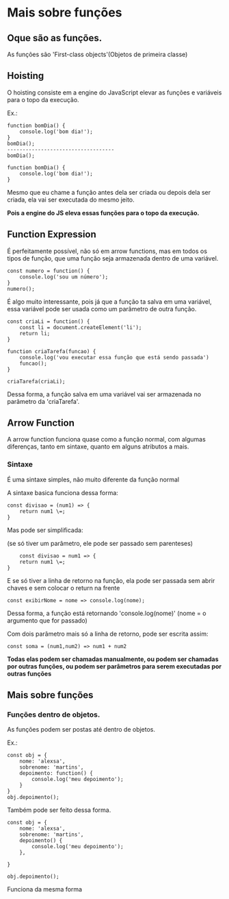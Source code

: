# Mais sobre funções

## Oque são as funções.

As funções são 'First-class objects'(Objetos de primeira classe)


## Hoisting

O hoisting consiste em a engine do JavaScript elevar as funções e variáveis para o topo da execução.

Ex.:

    function bomDia() {
        console.log('bom dia!');
    }
    bomDia();
    -----------------------------------
    bomDia();

    function bomDia() {
        console.log('bom dia!');
    }

Mesmo que eu chame a função antes dela ser criada ou depois dela ser criada, ela vai ser executada do mesmo jeito.
 
<strong>Pois a engine do JS eleva essas funções para o topo da execução.</strong>


## Function Expression

É perfeitamente possível, não só em arrow functions, mas em todos os tipos de função, que uma função seja armazenada dentro de uma variável.

    const numero = function() {
        console.log('sou um número');
    }
    numero();

É algo muito interessante, pois já que a função ta salva em uma variável, essa variável pode ser usada como um parâmetro de outra função.

    const criaLi = function() {
        const li = document.createElement('li');
        return li;
    }

    function criaTarefa(funcao) {
        console.log('vou executar essa função que está sendo passada')
        funcao();
    }

    criaTarefa(criaLi);

Dessa forma, a função salva em uma variável vai ser armazenada no parãmetro da 'criaTarefa'.

## Arrow Function

A arrow function funciona quase como a função normal, com algumas diferenças, tanto em sintaxe, quanto em alguns atributos a mais.

### Sintaxe

É uma sintaxe simples, não muito diferente da função normal

A sintaxe basica funciona dessa forma:

    const divisao = (num1) => {
        return num1 \=;
    }

Mas pode ser simplificada:

(se só tiver um parâmetro, ele pode ser passado sem parenteses)

        const divisao = num1 => {
        return num1 \=;
    }

E se só tiver a linha de retorno na função, ela pode ser passada sem abrir chaves e sem colocar o return na frente

    const exibirNome = nome => console.log(nome);

Dessa forma, a função está retornando 'console.log(nome)' (nome = o argumento que for passado) 

Com dois parâmetro mais só a linha de retorno, pode ser escrita assim:

    const soma = (num1,num2) => num1 + num2



<strong>Todas elas podem ser chamadas manualmente, ou podem ser chamadas por outras funções, ou podem ser parâmetros para serem executadas por outras funções</strong> 

## Mais sobre funções

### Funções dentro de objetos.

As funções podem ser postas até dentro de objetos.

Ex.:

    const obj = {
        nome: 'alexsa',
        sobrenome: 'martins',
        depoimento: function() {
            console.log('meu depoimento');
        }
    }
    obj.depoimento();

Também pode ser feito dessa forma.

    const obj = {
        nome: 'alexsa',
        sobrenome: 'martins',
        depoimento() {
            console.log('meu depoimento');
        },
        
    }

    obj.depoimento();

Funciona da mesma forma